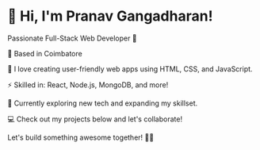 # 👋 Hi, I'm Pranav Gangadharan!

Passionate Full-Stack Web Developer 🚀

📍 Based in Coimbatore

🔭 I love creating user-friendly web apps using HTML, CSS, and JavaScript.

⚡️ Skilled in: React, Node.js, MongoDB, and more!

🌱 Currently exploring new tech and expanding my skillset.

💻 Check out my projects below and let's collaborate!
<!--
📫 Reach me at [your-email@example.com] or connect on [LinkedIn](https://www.linkedin.com/in/your-profile).
-->
Let's build something awesome together! 🚀✨
